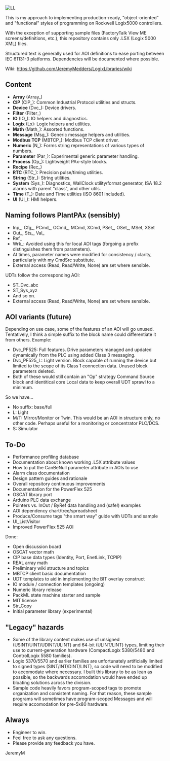 ![LL](https://user-images.githubusercontent.com/122491027/215130073-0cc0a52d-6971-4562-80a7-ac4ec14d452d.PNG)

This is my approach to implementing production-ready, "object-oriented" and "functional" styles of programming on Rockwell Logix5000 controllers.

With the exception of supporting sample files (FactoryTalk View ME screens/definitions, etc.), this repository contains only .L5X (Logix 5000 XML) files.

Structured text is generally used for AOI definitions to ease porting between IEC 61131-3 platforms. Dependencies will be documented where possible.

Wiki: https://github.com/JeremyMedders/LogixLibraries/wiki

Content
------------
- **Array** (Array_)
- **CIP** (CIP_): Common Industrial Protocol utilities and structs.
- **Device** (Dvc_): Device drivers.
- **Filter** (Filter_)
- **IO** (IO_): IO helpers and diagnostics.
- **Logix** (Lx): Logix helpers and utilities.
- **Math** (Math_): Assorted functions.
- **Message** (Msg_): Generic message helpers and utilities.
- **Modbus TCP** (MBTCP_): Modbus TCP client driver.
- **Numeric** (N_): Forms string representations of various types of numbers.
- **Parameter** (Par_): Experimental generic parameter handling.
- **Process** (Op_): Lightweight PAx-style blocks.
- **Recipe** (Rec_)
- **RTC** (RTC_): Precision pulse/timing utilities.
- **String** (Str_): String utilities.
- **System** (Sys_): Diagnostics, WallClock utility/format generator, ISA 18.2 alarms with parent "class", and other utils.
- **Time** (T_): Date and Time utilities (ISO 8601 included).
- **UI** (UI_): HMI helpers.

Naming follows PlantPAx (sensibly)
------------
- Inp_, Cfg_, PCmd_, OCmd_, MCmd, XCmd, PSet_, OSet_, MSet, XSet
- Out_, Sts_, Val_
- Ref_
- Wrk_: Avoided using this for local AOI tags (forgoing a prefix distinguishes them from parameters).
- At times, parameter names were modified for consistency / clarity, particularly with my CmdSrc substitute.
- External access (Read, Read/Write, None) are set where sensible.

UDTs follow the corresponding AOI:
- ST_Dvc_abc
- ST_Sys_xyz
- And so on.
- External access (Read, Read/Write, None) are set where sensible.

AOI variants (future)
------------
Depending on use case, some of the features of an AOI will go unused. Tentatively, I think a simple suffix to the block name could differentiate it from others. Example:
- Dvc_PF525: Full features. Drive parameters managed and updated dynamically from the PLC using added Class 3 messaging.
- Dvc_PF525_L: Light version. Block capable of running the device but limited to the scope of its Class 1 connection data. Unused block parameters deleted.
- Both of these would still contain an "Op" strategy Command Source block and identitical core Local data to keep overall UDT sprawl to a minimum.

So we have...
- No suffix: base/full
- L: Light
- M/T: Mirror/Monitor or Twin. This would be an AOI in structure only, no other code. Perhaps useful for a monitoring or concentrator PLC/DCS.
- S: Simulator

To-Do
------------
- Performance profiling database
- Documentation about known working .L5X attribute values
- How to put the CanBeNull parameter attribute in AOIs to use
- Alarm class documentation
- Design pattern guides and rationale
- Overall repository continuous improvements
- Documentation for the PowerFlex 525
- OSCAT library port
- Arduino PLC data exchange
- Pointers vs. InOut / ByRef data handling and (safe!) examples
- AOI dependency chart/tree/spreadsheet
- Produce/Consume tags "the smart way" guide with UDTs and sample
- UI_ListVisitor
- Improved PowerFlex 525 AOI

Done:
- Open discussion board
- OSCAT vector math
- CIP base data types (Identity, Port, EnetLink, TCPIP)
- REAL array math
- Preliminary wiki structure and topics
- MBTCP client basic documentation
- UDT templates to aid in implementing the BIT overlay construct
- IO module / connection templates (ongoing)
- Numeric library release
- PackML state machine starter and sample
- MIT license
- Str_Copy
- Initial parameter library (experimental)

"Legacy" hazards
------------
- Some of the library content makes use of unsigned (USINT/UINT/UDINT/ULINT) and 64-bit (ULINT/LINT) types, limiting their use to current-generation hardware (CompactLogix 5380/5480 and ControlLogix 5580 families).
- Logix 5370/5570 and earlier families are unfortunately artificially limited to signed types (SINT/INT/DINT/LINT), so code will need to be modified to accomodate where necessary. I built this library to be as lean as possible, so the backwards accomodation would have ended up bloating solutions across the division.
- Sample code heavily favors program-scoped tags to promote organization and consistent naming. For that reason, these sample programs will sometimes have program-scoped Messages and will require accomodation for pre-5x80 hardware.

Always
------------
- Engineer to win.
- Feel free to ask any questions.
- Please provide any feedback you have.

JeremyM
